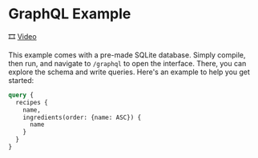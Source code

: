 # GraphQL Example

🎞️ [Video](https://youtu.be/4nqjB_z5CU0)

This example comes with a pre-made SQLite database. Simply compile, then run, and navigate to `/graphql` to open the interface. There, you can explore the schema and write queries. Here's an example to help you get started:

```graphql
query {
  recipes {
    name,
    ingredients(order: {name: ASC}) {
      name
    }
  }
}
```
